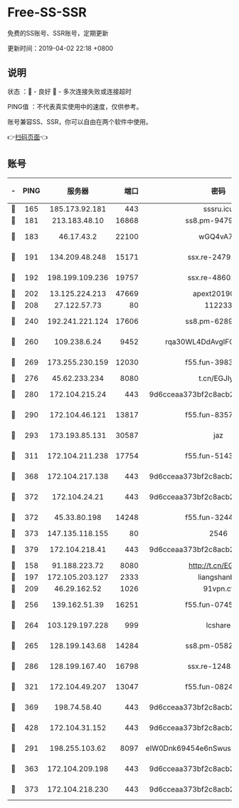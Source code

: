# Free-SS-SSR

免费的SS账号、SSR账号，定期更新

更新时间：2019-04-02 22:18 +0800

## 说明

状态     ：🙂 - 良好 🙁 - 多次连接失败或连接超时

PING值   ：不代表真实使用中的速度，仅供参考。

账号兼容SS、SSR，你可以自由在两个软件中使用。

👉[扫码页面](https://liesauer.github.io/Free-SS-SSR/)👈

## 账号

|-|PING|服务器|端口|密码|加密方式|区域|
|:----:|:----:|:-----:|-----:|:----:|:----:|:----:|
|🙂|165|185.173.92.181|443|sssru.icu|rc4-md5|RU|
|🙂|181|213.183.48.10|16868|ss8.pm-94797530|rc4-md5|RU|
|🙂|183|46.17.43.2|22100|wGQ4vA7D|aes-256-gcm|RU|
|🙂|191|134.209.48.248|15171|ssx.re-24791973|aes-256-cfb|US|
|🙂|192|198.199.109.236|19757|ssx.re-48602864|aes-256-cfb|US|
|🙂|202|13.125.224.213|47669|apext2019001|chacha20|KR|
|🙂|208|27.122.57.73|80|112233|chacha20|HK|
|🙂|240|192.241.221.124|17606|ss8.pm-62896524|aes-256-cfb|US|
|🙂|260|109.238.6.24|9452|rqa30WL4DdAvgIFG6Fs3znzTa|aes-256-cfb|FR|
|🙂|269|173.255.230.159|12030|f55.fun-39837860|aes-256-cfb|US|
|🙂|276|45.62.233.234|8080|t.cn/EGJIyrl|rc4-md5|CA|
|🙂|280|172.104.215.24|443|9d6cceaa373bf2c8acb22e60b6a58be6|aes-256-cfb|US|
|🙂|290|172.104.46.121|13817|f55.fun-83574380|aes-256-cfb|SG|
|🙂|293|173.193.85.131|30587|jaz|aes-256-cfb|US|
|🙂|311|172.104.211.238|17754|f55.fun-51431249|aes-256-cfb|US|
|🙂|368|172.104.217.138|443|9d6cceaa373bf2c8acb22e60b6a58be6|aes-256-cfb|US|
|🙂|372|172.104.24.21|443|9d6cceaa373bf2c8acb22e60b6a58be6|aes-256-cfb|US|
|🙂|372|45.33.80.198|14248|f55.fun-32443287|aes-256-cfb|US|
|🙂|373|147.135.118.155|80|2546|chacha20|US|
|🙂|379|172.104.218.41|443|9d6cceaa373bf2c8acb22e60b6a58be6|aes-256-cfb|US|
|🙂|158|91.188.223.72|8080|http://t.cn/EGJIyrl|rc4-md5|RU|
|🙂|197|172.105.203.127|2333|liangshanbo|chacha20|JP|
|🙂|209|46.29.162.52|1026|91vpn.cf|rc4-md5|RU|
|🙂|256|139.162.51.39|16251|f55.fun-07454874|aes-256-cfb|SG|
|🙂|264|103.129.197.228|999|lcshare|aes-256-cfb|US|
|🙂|265|128.199.143.68|14284|ss8.pm-05820296|aes-256-cfb|SG|
|🙂|286|128.199.167.40|16798|ssx.re-12483342|aes-256-cfb|SG|
|🙂|321|172.104.49.207|13047|f55.fun-08242139|aes-256-cfb|SG|
|🙂|369|198.74.58.40|443|9d6cceaa373bf2c8acb22e60b6a58be6|aes-256-cfb|US|
|🙂|428|172.104.31.152|443|9d6cceaa373bf2c8acb22e60b6a58be6|aes-256-cfb|US|
|🙁|291|198.255.103.62|8097|eIW0Dnk69454e6nSwuspv9DmS201tQ0D|aes-256-cfb|US|
|🙁|363|172.104.209.198|443|9d6cceaa373bf2c8acb22e60b6a58be6|aes-256-cfb|US|
|🙁|373|172.104.218.230|443|9d6cceaa373bf2c8acb22e60b6a58be6|aes-256-cfb|US|
